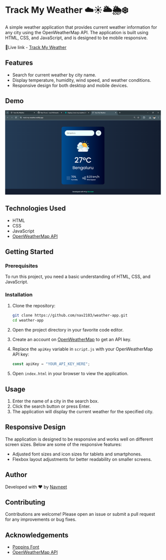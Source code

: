 # Track My Weather ☁️☀️🌥️🌦️❄️

A simple weather application that provides current weather information for any city using the OpenWeatherMap API. The application is built using HTML, CSS, and JavaScript, and is designed to be mobile responsive.

🔗Live link - [Track My Weather](https://track-my-weather.netlify.app/)

## Features

- Search for current weather by city name.
- Display temperature, humidity, wind speed, and weather conditions.
- Responsive design for both desktop and mobile devices.

## Demo

![Weather App Screenshot](./images/demo.png)

## Technologies Used

- HTML
- CSS
- JavaScript
- [OpenWeatherMap API](https://openweathermap.org/api)

## Getting Started

### Prerequisites

To run this project, you need a basic understanding of HTML, CSS, and JavaScript.

### Installation

1. Clone the repository:
    ```bash
    git clone https://github.com/nav2103/weather-app.git
    cd weather-app
    ```

2. Open the project directory in your favorite code editor.

3. Create an account on [OpenWeatherMap](https://openweathermap.org/) to get an API key.

4. Replace the `apiKey` variable in `script.js` with your OpenWeatherMap API key:
    ```javascript
    const apiKey = "YOUR_API_KEY_HERE";
    ```

5. Open `index.html` in your browser to view the application.

## Usage

1. Enter the name of a city in the search box.
2. Click the search button or press Enter.
3. The application will display the current weather for the specified city.

## Responsive Design

The application is designed to be responsive and works well on different screen sizes. Below are some of the responsive features:

- Adjusted font sizes and icon sizes for tablets and smartphones.
- Flexbox layout adjustments for better readability on smaller screens.

## Author

Developed with ❤️ by [Navneet](https://www.linkedin.com/in/navneetsingh03/)

## Contributing

Contributions are welcome! Please open an issue or submit a pull request for any improvements or bug fixes.

## Acknowledgements

- [Poppins Font](https://fonts.google.com/specimen/Poppins)
- [OpenWeatherMap API](https://openweathermap.org/api)
